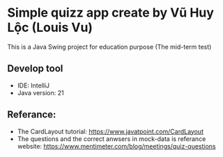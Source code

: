 # Simple quizz app create by Vũ Huy Lộc (Louis Vu)
This is a Java Swing project for education purpose (The mid-term test)
## Develop tool
- IDE: IntelliJ 
- Java version: 21
## Referance:
- The CardLayout tutorial: https://www.javatpoint.com/CardLayout
- The questions and the correct anwsers in mock-data is referance website: https://www.mentimeter.com/blog/meetings/quiz-questions

